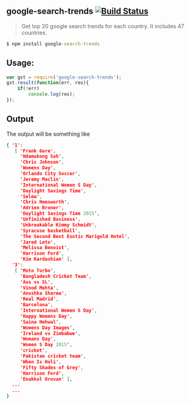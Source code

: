 ## google-search-trends [![Build Status](https://travis-ci.org/samarpanda/google-search-trends.svg?branch=master)](https://travis-ci.org/samarpanda/google-search-trends)

> Get top 20 google search trends for each country. It includes 47 countries.

```cmd
$ npm install google-search-trends
```

## Usage:

```js
var gst = require('google-search-trends');
gst.result(function(err, res){
	if(!err)
		console.log(res);
});
```

## Output

The output will be something like

```json
{ '1':
   [ 'Frank Gore',
     'Ndamukong Suh',
     'Chris Johnson',
     'Womens Day',
     'Orlando City Soccer',
     'Jeremy Maclin',
     'International Women S Day',
     'Daylight Savings Time',
     'Selma',
     'Chris Hemsworth',
     'Adrien Broner',
     'Daylight Savings Time 2015',
     'Unfinished Business',
     'Unbreakable Kimmy Schmidt',
     'Syracuse basketball',
     'The Second Best Exotic Marigold Hotel',
     'Jared Leto',
     'Melissa Benoist',
     'Harrison Ford',
     'Kim Kardashian' ],
  '3':
   [ 'Moto Turbo',
     'Bangladesh Cricket Team',
     'Aus vs SL',
     'Vinod Mehta',
     'Anushka Sharma',
     'Real Madrid',
     'Barcelona',
     'International Women S Day',
     'Happy Womens Day',
     'Saina Nehwal',
     'Womens Day Images',
     'Ireland vs Zimbabwe',
     'Womans Day',
     'Women S Day 2015',
     'cricket',
     'Pakistan cricket team',
     'When Is Holi',
     'Fifty Shades of Grey',
     'Harrison Ford',
     'Enakkul Oruvan' ],
  ...
  ...
}
```